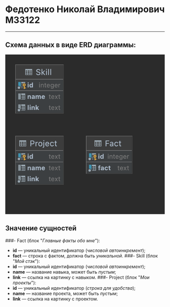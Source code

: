 # Федотенко Николай Владимирович M33122
___

## Схема данных в виде ERD диаграммы:

![Диаграмма](public/Lab3_Diagram.png)

## Значение сущностей
###- Fact (блок "_Главные факты обо мне_"):
- **id** — уникальный идентификатор (_числовой автоинкремент_);
- **fact** — строка с фактом, должна быть _уникальной_.
###- Skill (блок "_Мой стэк_"):
- **id** — уникальный идентификатор (_числовой автоинкремент_);
- **name** — название навыка, может быть _пустым_;
- **link** — ссылка на картинку с навыком.
###- Project (блок "_Мои проекты_"):
- **id** — уникальный идентификатор (_строка для удобства_);
- **name** — название проекта, может быть _пустым_;
- **link** — ссылка на картинку с проектом.
